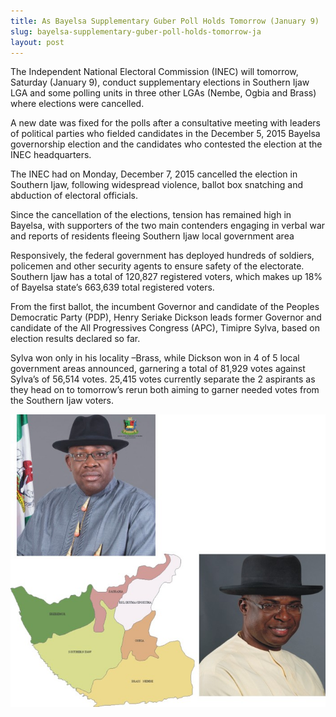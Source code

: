 ```yaml
---
title: As Bayelsa Supplementary Guber Poll Holds Tomorrow (January 9)
slug: bayelsa-supplementary-guber-poll-holds-tomorrow-ja
layout: post
---
```


The Independent National Electoral Commission (INEC) will tomorrow, Saturday (January 9), conduct supplementary elections in Southern Ijaw LGA and some polling units in three other LGAs (Nembe, Ogbia and Brass) where elections were cancelled.

A new date was fixed for the polls after a consultative meeting with leaders of political parties who fielded candidates in the December 5, 2015 Bayelsa governorship election and the candidates who contested the election at the INEC headquarters.

The INEC had on Monday, December 7, 2015 cancelled the election in Southern Ijaw, following widespread violence, ballot box snatching and abduction of electoral officials.

Since the cancellation of the elections, tension has remained high in Bayelsa, with supporters of the two main contenders engaging in verbal war and reports of residents fleeing Southern Ijaw local government area

Responsively, the federal government has deployed hundreds of soldiers, policemen and other security agents to ensure safety of the electorate. Southern Ijaw has a total of 120,827 registered voters, which makes up 18% of Bayelsa state’s 663,639 total registered voters.

From the first ballot, the incumbent Governor and candidate of the Peoples Democratic Party (PDP), Henry Seriake Dickson leads former Governor and candidate of the All Progressives Congress (APC), Timipre Sylva, based on election results declared so far.

Sylva won only in his locality –Brass, while Dickson won in 4 of 5 local government areas announced, garnering a total of 81,929 votes against Sylva’s of 56,514 votes. 25,415 votes currently separate the 2 aspirants as they head on to tomorrow’s rerun both aiming to garner needed votes from the Southern Ijaw voters.

![Seriake Vs Sylva](/media_root/file_archive/Bayelsa_Blog1_2016.jpg "Bayelsa Supplementary Poll 2016")
